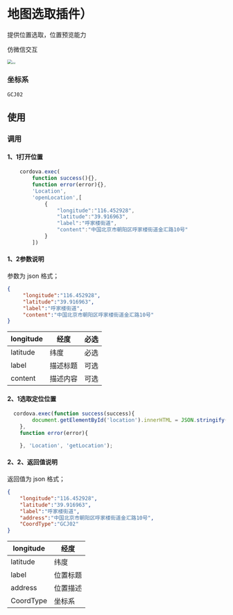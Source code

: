 # 地图选取插件）

提供位置选取，位置预览能力

仿微信交互

<img src="D:\WorkSpace\xiaoyuan_project\cordova_project\plugin\cordova-plugin-location\image\Video_20210130_120747_208.gif" style="zoom: 66%;" /><img src="D:\WorkSpace\xiaoyuan_project\cordova_project\plugin\cordova-plugin-location\image\Screenshot_20210116_173239_io.cordova.hellocordova - 副本.jpg" style="zoom:25%;" /><img src="D:\WorkSpace\xiaoyuan_project\cordova_project\plugin\cordova-plugin-location\image\Screenshot_20210116_173208_io.cordova.hellocordova.jpg" style="zoom:25%;" />

### 坐标系

```
GCJ02
```

## 使用

### 调用

#### 1、1打开位置

```js
    cordova.exec(
        function success(){},
        function error(error){},
        'Location',
        'openLocation',[
            {
                "longitude":"116.452928",
                "latitude":"39.916963",
                "label":"呼家楼街道",
                "content":"中国北京市朝阳区呼家楼街道金汇路10号"
            }
        ])
```

#### 1、2参数说明

参数为 json 格式；

```json
{
     "longitude":"116.452928",
     "latitude":"39.916963",
     "label":"呼家楼街道",
     "content":"中国北京市朝阳区呼家楼街道金汇路10号"
}
```

| longitude | 经度     | 必选 |
| --------- | -------- | ---- |
| latitude  | 纬度     | 必选 |
| label     | 描述标题 | 可选 |
| content   | 描述内容 | 可选 |

#### 2、1选取定位位置

```js
  cordova.exec(function success(success){
        document.getElementById('location').innerHTML = JSON.stringify(success) ;
    },
    function error(error){

    }, 'Location', 'getLocation');
```

#### 2、2、返回值说明

返回值为 json 格式；

```json
{
    "longitude":"116.452928",
    "latitude":"39.916963",
    "label":"呼家楼街道",
    "address":"中国北京市朝阳区呼家楼街道金汇路10号",
    "CoordType":"GCJ02"
}
```

| longitude | 经度     |
| --------- | -------- |
| latitude  | 纬度     |
| label     | 位置标题 |
| address   | 位置描述 |
| CoordType | 坐标系   |

